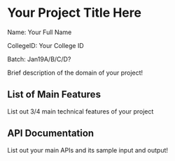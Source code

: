 # Your Project Title Here
Name: Your Full Name

CollegeID: Your College ID

Batch: Jan19A/B/C/D?

Brief description of the domain of your project!

## List of Main Features
List out 3/4 main technical features of your project

## API Documentation
List out your main APIs and its sample input and output!

